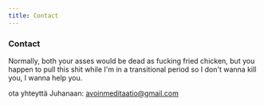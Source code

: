 ```yaml
---
title: Contact
---
```


### <a name="yhteystiedot" />Contact

Normally, both your asses would be dead as fucking fried chicken, but you happen to pull this shit while I'm in a transitional period so I don't wanna kill you, I wanna help you.

ota yhteyttä Juhanaan: avoinmeditaatio@gmail.com
